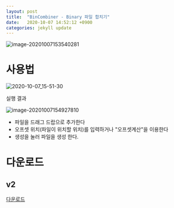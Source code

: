```yaml
---
layout: post
title:  "BinCombiner - Binary 파일 합치기"
date:   2020-10-07 14:52:12 +0900
categories: jekyll update
---
```

![image-20201007153540281]({{site.baseurl}}/imgs/bincominer.assets/image-20201007154131580.png)





# 사용법

![2020-10-07_15-51-30]({{site.baseurl}}/imgs/bincominer.assets/2020-10-07_15-51-30.gif)




실행 결과

![image-20201007154927810]({{site.baseurl}}/imgs/bincominer.assets/image-20201007154927810.png)



- 파일을 드래그 드랍으로 추가한다
- 오프셋 위치(파일이 위치할 위치)를 입력하거나 "오프셋계산"을 이용한다
- 생성을 눌러 파일을 생성 한다.



# 다운로드

## v2

[다운로드]({{site.baseurl}}/download/bincombiner_v2.zip)

